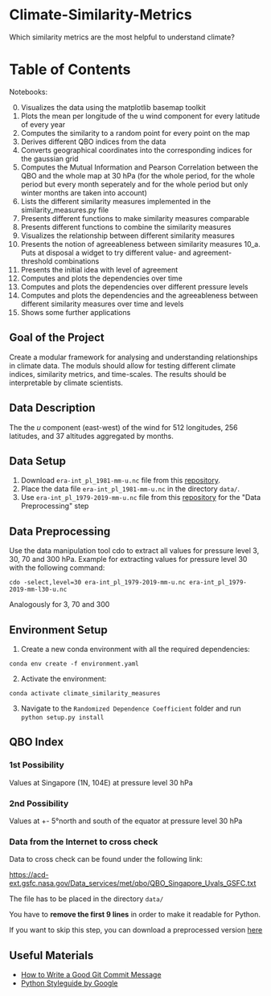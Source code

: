 # Climate-Similarity-Metrics
Which similarity metrics are the most helpful to understand climate?

# Table of Contents

Notebooks:

0. Visualizes the data using the matplotlib basemap toolkit
1. Plots the mean per longitude of the u wind component for every latitude of every year
2. Computes the similarity to a random point for every point on the map
3. Derives different QBO indices from the data
4. Converts geographical coordinates into the corresponding indices for the gaussian grid
5. Computes the Mutual Information and Pearson Correlation between the QBO and the whole map at 30 hPa (for the whole period, for the whole period but every month seperately and for the whole period but only winter months are taken into account)
6. Lists the different similarity measures implemented in the similarity_measures.py file
7. Presents different functions to make similarity measures comparable
8. Presents different functions to combine the similarity measures
9. Visualizes the relationship between different similarity measures
10. Presents the notion of agreeableness between similarity measures 
10_a. Puts at disposal a widget to try different value- and agreement-threshold combinations
11. Presents the initial idea with level of agreement
12. Computes and plots the dependencies over time
13. Computes and plots the dependencies over different pressure levels 
14. Computes and plots the dependencies and the agreeableness between different similarity measures over time and levels
15. Shows some further applications 


## Goal of the Project
Create a modular framework for analysing and understanding relationships in climate data. The moduls should allow for testing different climate indices, similarity metrics, and time-scales. The results should be interpretable by climate scientists.

## Data Description

The the *u* component (east-west) of the wind for 512 longitudes, 256 latitudes, and 37 altitudes aggregated by months.

## Data Setup

1. Download `era-int_pl_1981-mm-u.nc` file from this [repository](https://nextcloud.scc.kit.edu/s/cwpp3wdQPcm96jq).
2. Place the data file `era-int_pl_1981-mm-u.nc` in the directory `data/`.
3. Use `era-int_pl_1979-2019-mm-u.nc` file from this [repository](https://nextcloud.scc.kit.edu/s/cwpp3wdQPcm96jq) for the "Data Preprocessing" step

##  Data Preprocessing
Use the data manipulation tool cdo to extract all values for pressure level 3, 30, 70 and 300 hPa.
Example for extracting values for pressure level 30 with the following command:

`cdo -select,level=30 era-int_pl_1979-2019-mm-u.nc era-int_pl_1979-2019-mm-l30-u.nc`

Analogously for 3, 70 and 300

## Environment Setup

1. Create a new conda environment with all the required dependencies:

`conda env create -f environment.yaml`

2. Activate the environment:

`conda activate climate_similarity_measures`

3. Navigate to the `Randomized Dependence Coefficient` folder and run `python setup.py install`

## QBO Index

### 1st Possibility

Values at Singapore (1N, 104E) at pressure level 30 hPa

### 2nd Possibility

Values at +- 5°north and south of the equator at pressure level 30 hPa

### Data from the Internet to cross check

Data to cross check can be found under the following link:

https://acd-ext.gsfc.nasa.gov/Data_services/met/qbo/QBO_Singapore_Uvals_GSFC.txt

The file has to be placed in the directory `data/`

You have to **remove the first 9 lines** in order to make it readable for Python.

If you want to skip this step, you can download a preprocessed version [here](https://1drv.ms/t/s!AjmYENXxse7Bgu5zq1jKa4INqs6MoQ?e=qbyuof)

## Useful Materials
* [How to Write a Good Git Commit Message](https://chris.beams.io/posts/git-commit/)
* [Python Styleguide by Google](http://google.github.io/styleguide/pyguide.html)
